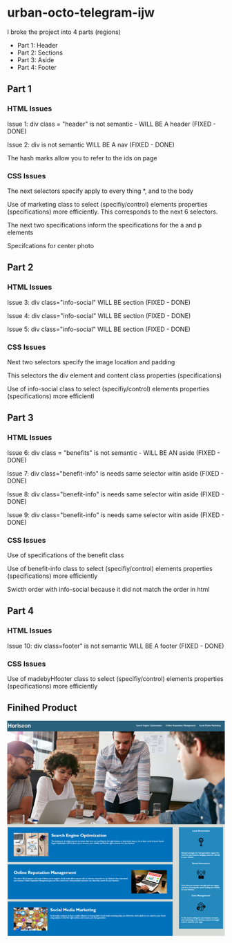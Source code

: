 # urban-octo-telegram-ijw

I broke the project into 4 parts (regions)
  - Part 1: Header 
  - Part 2: Sections
  - Part 3: Aside
  - Part 4: Footer

## Part 1
### HTML Issues

Issue 1: div class = "header" is not semantic - WILL BE A header (FIXED - DONE)

Issue 2: div is not semantic WILL BE A nav (FIXED - DONE)

The hash marks allow you to refer to the ids on page

### CSS Issues


The next selectors specify apply to every thing *, and to the body 

Use of marketing class to select (specifiy/control) elements properties (specifications) more efficiently.
This corresponds to the next 6 selectors.  

The next two specifications inform the specifications for the a and p elements 

Specifcations for center photo 



## Part 2
### HTML Issues

Issue 3: div class="info-social" WILL BE section (FIXED - DONE)

Issue 4: div class="info-social" WILL BE section (FIXED - DONE) 

Issue 5: div class="info-social" WILL BE section (FIXED - DONE) 

### CSS Issues

Next two selectors specify the image location and padding

This selectors the div element and content class properties (specifications)

Use of info-social class to select (specifiy/control) elements properties (specifications) more efficientl


## Part 3
### HTML Issues

Issue 6: div class = "benefits" is not semantic - WILL BE AN aside (FIXED - DONE)

Issue 7: div class="benefit-info" is needs same selector witin aside (FIXED - DONE) 

Issue 8: div class="benefit-info" is needs same selector witin aside (FIXED - DONE) 

Issue 9: div class="benefit-info" is needs same selector witin aside (FIXED - DONE) 

### CSS Issues

Use of specifications of the benefit class

Use of benefit-info class to select (specifiy/control) elements properties (specifications) more efficiently

Swicth order with info-social because it did not match the order in html


## Part 4
### HTML Issues

Issue 10: div class=footer" is not semantic WILL BE A footer (FIXED - DONE)

### CSS Issues

Use of madebyHfooter class to select (specifiy/control) elements properties (specifications) more efficiently



## Finihed Product

![url](image-url.png)
